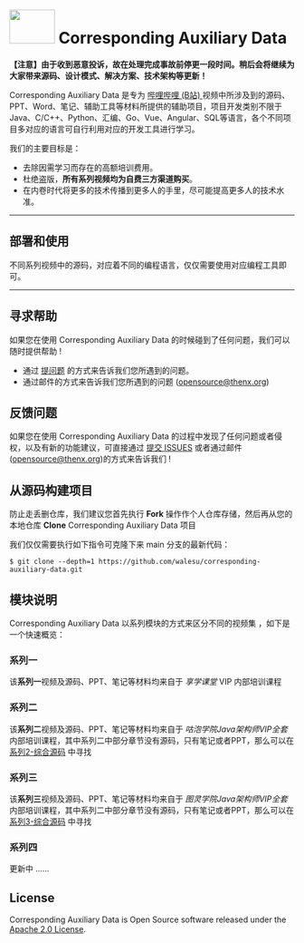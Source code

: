 # <img src="https://i1.hdslb.com/bfs/face/859398b588e9406296e3fb008a2f46b51ad499c3.jpg@256w_256h_1o.webp" width="80" height="60"> Corresponding Auxiliary Data

**【注意】由于收到恶意投诉，故在处理完成事故前停更一段时间。稍后会将继续为大家带来源码、设计模式、解决方案、技术架构等更新！**

Corresponding Auxiliary Data 是专为 [哔哩哔哩 (B站) ](https://space.bilibili.com/243683809/video) 视频中所涉及到的源码、PPT、Word、笔记、辅助工具等材料所提供的辅助项目，项目开发类别不限于 Java、C/C++、Python、汇编、Go、Vue、Angular、SQL等语言，各个不同项目多对应的语言可自行利用对应的开发工具进行学习。

我们的主要目标是：

- 去除因需学习而存在的高额培训费用。
- 杜绝盗版，**所有系列视频均为自费三方渠道购买**。
- 在内卷时代将更多的技术传播到更多人的手里，尽可能提高更多人的技术水准。

------

## 部署和使用

不同系列视频中的源码，对应着不同的编程语言，仅仅需要使用对应编程工具即可。

------

## 寻求帮助

如果您在使用 Corresponding Auxiliary Data 的时候碰到了任何问题，我们可以随时提供帮助 !

- 通过 [提问题](https://github.com/walesu/corresponding-auxiliary-data/issues) 的方式来告诉我们您所遇到的问题。
- 通过邮件的方式来告诉我们您所遇到的问题 (opensource@thenx.org)

## 反馈问题

如果您在使用 Corresponding Auxiliary Data 的过程中发现了任何问题或者侵权，以及有新的功能建议，可直接通过 [提交 ISSUES](https://github.com/walesu/corresponding-auxiliary-data/issues) 或者通过邮件 (opensource@thenx.org)的方式来告诉我们 !

## 从源码构建项目

防止走丢删仓库，我们建议您首先执行 **Fork** 操作作个人仓库存储，然后再从您的本地仓库 **Clone** Corresponding Auxiliary Data 项目

我们仅仅需要执行如下指令可克隆下来 main 分支的最新代码：

```shell
$ git clone --depth=1 https://github.com/walesu/corresponding-auxiliary-data.git
```

## 模块说明

Corresponding Auxiliary Data 以系列模块的方式来区分不同的视频集 ，如下是一个快速概览：

### 系列一

该**系列一**视频及源码、PPT、笔记等材料均来自于 *享学课堂* VIP 内部培训课程

### 系列二

该**系列二**视频及源码、PPT、笔记等材料均来自于 *咕泡学院Java架构师VIP全套* 内部培训课程，其中系列二中部分章节没有源码，只有笔记或者PPT，那么可以在 [系列2-综合源码](https://github.com/walesu/corresponding-auxiliary-data/tree/main/%E7%B3%BB%E5%88%972-%E7%BB%BC%E5%90%88%E6%BA%90%E7%A0%81) 中寻找

### 系列三

该**系列三**视频及源码、PPT、笔记等材料均来自于 *图灵学院Java架构师VIP全套* 内部培训课程，其中系列二中部分章节没有源码，只有笔记或者PPT，那么可以在 [系列3-综合源码](https://github.com/walesu/corresponding-auxiliary-data/tree/main/%E7%B3%BB%E5%88%973-%E7%BB%BC%E5%90%88%E6%BA%90%E7%A0%81) 中寻找

### 系列四

更新中 ......

## License

Corresponding Auxiliary Data is Open Source software released under the [Apache 2.0 License](https://www.apache.org/licenses/LICENSE-2.0.html).
